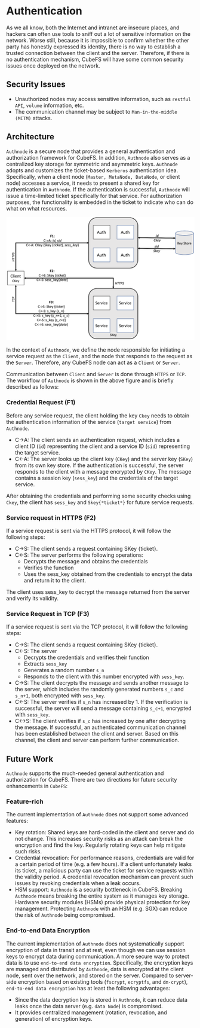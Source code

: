 # Authentication

As we all know, both the Internet and intranet are insecure places, and hackers can often use tools to sniff out a lot of sensitive information on the network. Worse still, because it is impossible to confirm whether the other party has honestly expressed its identity, there is no way to establish a trusted connection between the client and the server. Therefore, if there is no authentication mechanism, CubeFS will have some common security issues once deployed on the network.

## Security Issues

- Unauthorized nodes may access sensitive information, such as `restful API`, `volume` information, etc.
- The communication channel may be subject to `Man-in-the-middle (MITM)` attacks.

## Architecture

`Authnode` is a secure node that provides a general authentication and authorization framework for CubeFS. In addition, `Authnode` also serves as a centralized key storage for symmetric and asymmetric keys. `Authnode` adopts and customizes the ticket-based `Kerberos` authentication idea. Specifically, when a client node (`Master, MetaNode, DataNode`, or client node) accesses a service, it needs to present a shared key for authentication in `Authnode`. If the authentication is successful, `Authnode` will issue a time-limited ticket specifically for that service. For authorization purposes, the functionality is embedded in the ticket to indicate who can do what on what resources.

![Architecture](./pic/authflow.png)

In the context of `Authnode`, we define the node responsible for initiating a service request as the `Client`, and the node that responds to the request as the `Server`. Therefore, any CubeFS node can act as a `Client` or `Server`.

Communication between `Client` and `Server` is done through `HTTPS` or `TCP`. The workflow of `Authnode` is shown in the above figure and is briefly described as follows:

### Credential Request (F1)

Before any service request, the client holding the key `Ckey` needs to obtain the authentication information of the service (`target service`) from `Authnode`.

- C->A: The client sends an authentication request, which includes a client ID (`id`) representing the client and a service ID (`sid`) representing the target service.
- C<-A: The server looks up the client key (`CKey`) and the server key (`SKey`) from its own key store. If the authentication is successful, the server responds to the client with a message encrypted by `CKey`. The message contains a session key (`sess_key`) and the credentials of the target service.

After obtaining the credentials and performing some security checks using `Ckey`, the client has `sess_key` and `Skey{*ticket*}` for future service requests.

### Service request in HTTPS (F2)

If a service request is sent via the HTTPS protocol, it will follow the following steps:

- C->S: The client sends a request containing SKey {ticket}.
- C<-S: The server performs the following operations:
    - Decrypts the message and obtains the credentials
    - Verifies the function
    - Uses the sess_key obtained from the credentials to encrypt the data and return it to the client.

The client uses sess_key to decrypt the message returned from the server and verify its validity.

### Service Request in TCP (F3)

If a service request is sent via the TCP protocol, it will follow the following steps:

- C->S: The client sends a request containing SKey {ticket}.
- C<-S: The server
    - Decrypts the credentials and verifies their function
    - Extracts `sess_key`
    - Generates a random number `s_n`
    - Responds to the client with this number encrypted with `sess_key`.
- C->S:
  The client decrypts the message and sends another message to the server, which includes the randomly generated numbers `s_c` and `s_n+1`, both encrypted with `sess_key`.
- C<-S:
  The server verifies if `s_n` has increased by 1. If the verification is successful, the server will send a message containing `s_c+1`, encrypted with `sess_key`.
- C<->S:
  The client verifies if `s_c` has increased by one after decrypting the message. If successful, an authenticated communication channel has been established between the client and server. Based on this channel, the client and server can perform further communication.

## Future Work

`Authnode` supports the much-needed general authentication and authorization for CubeFS. There are two directions for future security enhancements in `CubeFS`:

### Feature-rich

The current implementation of `Authnode` does not support some advanced features:

- Key rotation: Shared keys are hard-coded in the client and server and do not change. This increases security risks as an attack can break the encryption and find the key. Regularly rotating keys can help mitigate such risks.
- Credential revocation: For performance reasons, credentials are valid for a certain period of time (e.g. a few hours). If a client unfortunately leaks its ticket, a malicious party can use the ticket for service requests within the validity period. A credential revocation mechanism can prevent such issues by revoking credentials when a leak occurs.
- HSM support: `Authnode` is a security bottleneck in CubeFS. Breaking `Authnode` means breaking the entire system as it manages key storage. Hardware security modules (HSMs) provide physical protection for key management. Protecting `Authnode` with an HSM (e.g. SGX) can reduce the risk of `Authnode` being compromised.

### End-to-end Data Encryption

The current implementation of `Authnode` does not systematically support encryption of data in transit and at rest, even though we can use session keys to encrypt data during communication. A more secure way to protect data is to use `end-to-end data encryption`. Specifically, the encryption keys are managed and distributed by `Authnode`, data is encrypted at the client node, sent over the network, and stored on the server. Compared to server-side encryption based on existing tools (`fscrypt`, `ecryptfs`, and `dm-crypt`), `end-to-end data encryption` has at least the following advantages:

- Since the data decryption key is stored in `Authnode`, it can reduce data leaks once the data server (e.g. `data Node`) is compromised.
- It provides centralized management (rotation, revocation, and generation) of encryption keys.